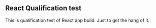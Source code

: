 ## React Qualification test

This is qualification test of React app build. Just to get the hang of it..